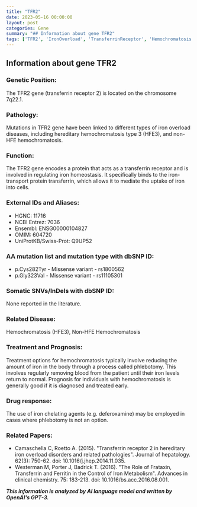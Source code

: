 ```yaml
---
title: "TFR2"
date: 2023-05-16 00:00:00
layout: post
categories: Gene
summary: "## Information about gene TFR2"
tags: ['TFR2', 'IronOverload', 'TransferrinReceptor', 'Hemochromatosis', 'GeneticMutation', 'IronHomeostasis', 'Phlebotomy', 'IronChelatingAgents']
---
```


## Information about gene TFR2

### Genetic Position:
The TFR2 gene (transferrin receptor 2) is located on the chromosome 7q22.1.

### Pathology:
Mutations in TFR2 gene have been linked to different types of iron overload diseases, including hereditary hemochromatosis type 3 (HFE3), and non-HFE hemochromatosis.

### Function:
The TFR2 gene encodes a protein that acts as a transferrin receptor and is involved in regulating iron homeostasis. It specifically binds to the iron-transport protein transferrin, which allows it to mediate the uptake of iron into cells.

### External IDs and Aliases:
- HGNC: 11716
- NCBI Entrez: 7036
- Ensembl: ENSG00000104827
- OMIM: 604720
- UniProtKB/Swiss-Prot: Q9UP52

### AA mutation list and mutation type with dbSNP ID:
- p.Cys282Tyr - Missense variant - rs1800562
- p.Gly323Val - Missense variant - rs11105301

### Somatic SNVs/InDels with dbSNP ID:
None reported in the literature.

### Related Disease:
Hemochromatosis (HFE3), Non-HFE Hemochromatosis

### Treatment and Prognosis:
Treatment options for hemochromatosis typically involve reducing the amount of iron in the body through a process called phlebotomy. This involves regularly removing blood from the patient until their iron levels return to normal. Prognosis for individuals with hemochromatosis is generally good if it is diagnosed and treated early.

### Drug response:
The use of iron chelating agents (e.g. deferoxamine) may be employed in cases where phlebotomy is not an option.

### Related Papers:
- Camaschella C, Roetto A. (2015). "Transferrin receptor 2 in hereditary iron overload disorders and related pathologies". Journal of hepatology. 62(3): 750-62. doi: 10.1016/j.jhep.2014.11.035.
- Westerman M, Porter J, Badrick T. (2016). "The Role of Frataxin, Transferrin and Ferritin in the Control of Iron Metabolism". Advances in clinical chemistry. 75: 183-213. doi: 10.1016/bs.acc.2016.08.001.

**_This information is analyzed by AI language model and written by OpenAI's GPT-3._**